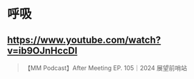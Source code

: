 # 呼吸

## https://www.youtube.com/watch?v=ib9OJnHccDI

> 【MM Podcast】After Meeting EP. 105｜2024 展望前哨站 
